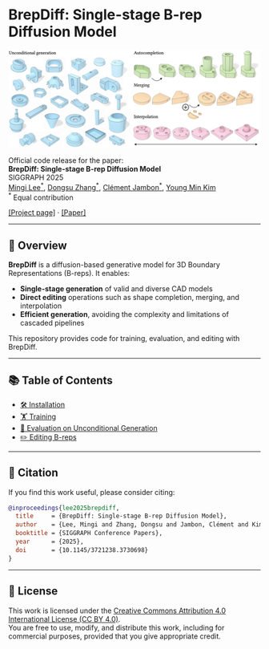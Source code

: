 # BrepDiff: Single-stage B-rep Diffusion Model

![teaser](assets/teaser.png)

Official code release for the paper:  
**BrepDiff: Single-stage B-rep Diffusion Model**  
SIGGRAPH 2025  
[Mingi Lee<sup>*</sup>](https://mingilikesmangos.github.io/), [Dongsu Zhang<sup>*</sup>](https://dszhang.me/about), [Clément Jambon<sup>*</sup>](https://clementjambon.github.io/), [Young Min Kim](https://3d.snu.ac.kr/members/)  
<sup>*</sup> Equal contribution  

[[Project page]](https://brepdiff.github.io/) · [[Paper]](https://drive.google.com/file/d/1ZkdjmljmbJer5Lbn55UwKRqR9AcHBydA/view?usp=sharing)

---

## 🌟 Overview

**BrepDiff** is a diffusion-based generative model for 3D Boundary Representations (B-reps). It enables:

- **Single-stage generation** of valid and diverse CAD models
- **Direct editing** operations such as shape completion, merging, and interpolation
- **Efficient generation**, avoiding the complexity and limitations of cascaded pipelines

This repository provides code for training, evaluation, and editing with BrepDiff.

---

## 📚 Table of Contents

- [🛠 Installation](docs/installation.md)
- [🏋️ Training](docs/training.md)
- [🎲 Evaluation on Unconditional Generation](docs/evaluation.md)
- [✏️ Editing B-reps](docs/viewer.md)

---

## 📄 Citation

If you find this work useful, please consider citing:

```bibtex
@inproceedings{lee2025brepdiff,
  title     = {BrepDiff: Single-stage B-rep Diffusion Model},
  author    = {Lee, Mingi and Zhang, Dongsu and Jambon, Clément and Kim, Young Min},
  booktitle = {SIGGRAPH Conference Papers},
  year      = {2025},
  doi       = {10.1145/3721238.3730698}
}
```

---

## 📜 License
This work is licensed under the [Creative Commons Attribution 4.0 International License (CC BY 4.0)](https://creativecommons.org/licenses/by/4.0/).  
You are free to use, modify, and distribute this work, including for commercial purposes, provided that you give appropriate credit.